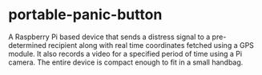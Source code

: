 ﻿# portable-panic-button
A Raspberry Pi based device that sends a distress signal to a pre-determined recipient along with real time coordinates fetched using a GPS module. It also records a video for a specified period of time using a Pi camera. The entire device is compact enough to fit in a small handbag.
